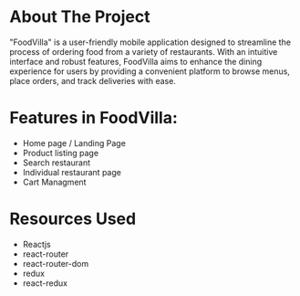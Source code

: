 # About The Project

"FoodVilla" is a user-friendly mobile application designed to streamline the process of ordering food from a variety of restaurants. With an intuitive interface and robust features, FoodVilla aims to enhance the dining experience for users by providing a convenient platform to browse menus, place orders, and track deliveries with ease.

# Features in FoodVilla:
- Home page / Landing Page
- Product listing page
- Search restaurant
- Individual restaurant page
- Cart Managment
 
# Resources Used
- Reactjs
- react-router
- react-router-dom
- redux
- react-redux
